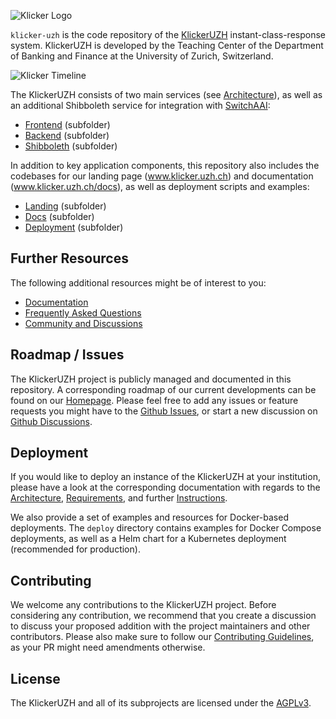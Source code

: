 ![Klicker Logo](https://www.klicker.uzh.ch/img/KlickerUZH_Gray_Transparent.png)

`klicker-uzh` is the code repository of the [KlickerUZH](https://www.klicker.uzh.ch/) instant-class-response system. KlickerUZH is developed by the Teaching Center of the Department of Banking and Finance at the University of Zurich, Switzerland.

![Klicker Timeline](https://www.klicker.uzh.ch/img/timeline_mac.png)

The KlickerUZH consists of two main services (see [Architecture](https://www.klicker.uzh.ch/docs/deployment/deployment_architecture)), as well as an additional Shibboleth service for integration with [SwitchAAI](https://www.switch.ch/aai/):

- [Frontend](https://github.com/uzh-bf/klicker-uzh/tree/dev/frontend) (subfolder)
- [Backend](https://github.com/uzh-bf/klicker-uzh/tree/dev/backend) (subfolder)
- [Shibboleth](https://github.com/uzh-bf/klicker-uzh/tree/dev/shibboleth) (subfolder)

In addition to key application components, this repository also includes the codebases for our landing page (www.klicker.uzh.ch) and documentation (www.klicker.uzh.ch/docs), as well as deployment scripts and examples:

- [Landing](https://github.com/uzh-bf/klicker-uzh/tree/dev/landing) (subfolder)
- [Docs](https://github.com/uzh-bf/klicker-uzh/tree/dev/docs) (subfolder)
- [Deployment](https://github.com/uzh-bf/klicker-uzh/tree/dev/deploy) (subfolder)

## Further Resources

The following additional resources might be of interest to you:

- [Documentation](https://www.klicker.uzh.ch/docs/introduction/getting_started)
- [Frequently Asked Questions](https://www.klicker.uzh.ch/docs/faq/faq)
- [Community and Discussions](https://github.com/uzh-bf/klicker-uzh/discussions)

## Roadmap / Issues

The KlickerUZH project is publicly managed and documented in this repository. A corresponding roadmap of our current developments can be found on our [Homepage](https://www.klicker.uzh.ch/development). Please feel free to add any issues or feature requests you might have to the [Github Issues](https://github.com/orgs/uzh-bf/projects/4), or start a new discussion on [Github Discussions](https://github.com/uzh-bf/klicker-uzh/discussions).

## Deployment

If you would like to deploy an instance of the KlickerUZH at your institution, please have a look at the corresponding documentation with regards to the [Architecture](https://www.klicker.uzh.ch/docs/deployment/deployment_architecture), [Requirements](https://www.klicker.uzh.ch/docs/deployment/deployment_requirements), and further [Instructions](https://www.klicker.uzh.ch/docs/deployment/deployment_docker).

We also provide a set of examples and resources for Docker-based deployments. The `deploy` directory contains examples for Docker Compose deployments, as well as a Helm chart for a Kubernetes deployment (recommended for production).

## Contributing

We welcome any contributions to the KlickerUZH project. Before considering any contribution, we recommend that you create a discussion to discuss your proposed addition with the project maintainers and other contributors. Please also make sure to follow our [Contributing Guidelines](https://www.klicker.uzh.ch/docs/contributing/contributing_guidelines), as your PR might need amendments otherwise.

## License

The KlickerUZH and all of its subprojects are licensed under the [AGPLv3](https://www.gnu.org/licenses/agpl-3.0.de.html).
